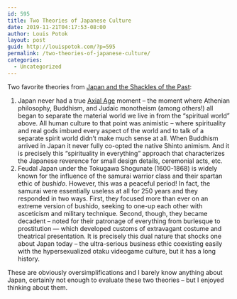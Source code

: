 ```yaml
---
id: 595
title: Two Theories of Japanese Culture
date: 2019-11-21T04:17:53-08:00
author: Louis Potok
layout: post
guid: http://louispotok.com/?p=595
permalink: /two-theories-of-japanese-culture/
categories:
  - Uncategorized
---
```

Two favorite theories from [Japan and the Shackles of the Past](https://amzn.to/2DfL37f):

  1. Japan never had a true [Axial Age](https://en.wikipedia.org/wiki/Axial_Age) moment &#8211; the moment where Athenian philosophy, Buddhism, and Judaic monotheism (among others!) all began to separate the material world we live in from the &#8220;spiritual world&#8221; above. All human culture to that point was animistic &#8211; where spirituality and real gods imbued every aspect of the world and to talk of a separate spirit world didn&#8217;t make much sense at all. When Buddhism arrived in Japan it never fully co-opted the native Shinto animism. And it is precisely this &#8220;spirituality in everything&#8221; approach that characterizes the Japanese reverence for small design details, ceremonial acts, etc.
  2. Feudal Japan under the Tokugawa Shogunate (1600-1868) is widely known for the influence of the samurai warrior class and their spartan ethic of _bushido_. However, this was a peaceful period! In fact, the samurai were essentially useless at all for 250 years and they responded in two ways. First, they focused more than ever on an extreme version of bushido, seeking to one-up each other with asceticism and military technique. Second, though, they became decadent &#8211; noted for their patronage of everything from burlesque to prostitution &#8212; which developed customs of extravagant costume and theatrical presentation. It is precisely this dual nature that shocks one about Japan today &#8211; the ultra-serious business ethic coexisting easily with the hypersexualized otaku videogame culture, but it has a long history.

These are obviously oversimplifications and I barely know anything about Japan, certainly not enough to evaluate these two theories &#8211; but I enjoyed thinking about them.